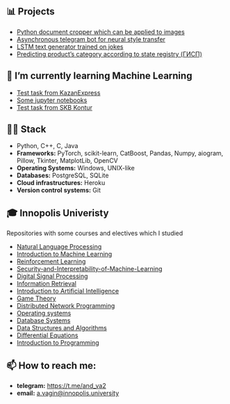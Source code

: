 ## 📊 Projects
- [Python document cropper which can be applied to images](https://github.com/KKroliKK/document-cropper)
- [Asynchronous telegram bot for neural style transfer](https://github.com/KKroliKK/StyleTransferBot)
- [LSTM text generator trained on jokes](https://github.com/KKroliKK/LSTM-text-generator)
- [Predicting product’s category according to state registry (ГИСП)](https://github.com/KKroliKK/ktru-prediction)


## 🌱 I’m currently learning Machine Learning
- [Test task from KazanExpress](https://github.com/KKroliKK/test-task-Kazan-Express)
- [Some jupyter notebooks](https://github.com/KKroliKK/Machine-Learning)
- [Test task from SKB Kontur](https://github.com/KKroliKK/test-task-SKB-Kontur)


## 👨‍💻 Stack
- Python, C++, C, Java
- **Frameworks:** PyTorch, scikit-learn, CatBoost, Pandas, Numpy, aiogram, Pillow, Tkinter, MatplotLib, OpenCV
- **Operating Systems:** Windows, UNIX-like
- **Databases:** PostgreSQL, SQLite
- **Cloud infrastructures:** Heroku
- **Version control systems:** Git


## 🎓 Innopolis Univeristy
Repositories with some courses and electives which I studied
- [Natural Language Processing](https://github.com/KKroliKK/Natural-Language-Processing)
- [Introduction to Machine Learning](https://github.com/KKroliKK/Introduction-to-Machine-Learning)
- [Reinforcement Learning](https://github.com/KKroliKK/Reinforcement-Learning)
- [Security-and-Interpretability-of-Machine-Learning](https://github.com/KKroliKK/Security-and-Interpretability-of-Machine-Learning)
- [Digital Signal Processing](https://github.com/KKroliKK/Digital-Signal-Processing)
- [Information Retrieval](https://github.com/KKroliKK/Information-Retrieval)
- [Introduction to Artificial Intelligence](https://github.com/KKroliKK/Introduction-to-Practical-Artificial-Intelligence)
- [Game Theory](https://github.com/KKroliKK/Game-Theory)
- [Distributed Network Programming](https://github.com/KKroliKK/Distributed-Network-Programming)
- [Operating systems](https://github.com/KKroliKK/Operating-Systems)
- [Database Systems](https://github.com/KKroliKK/Databases)
- [Data Structures and Algorithms](https://github.com/KKroliKK/DSA-Homework-3)
- [Differential Equations](https://github.com/KKroliKK/Computational-Practicum)
- [Introduction to Programming](https://github.com/KKroliKK/paper_cissors_rock)


## 📫 How to reach me:
- **telegram:** https://t.me/and_va2
- **email:** a.vagin@innopolis.university


<!--
- 🎯 My contributions
- 🔭 I’m currently working on ...
- 👯 I’m looking to collaborate on ...
- 🤔 I’m looking for help with ...
- 💬 Ask me about ...
- 😄 Pronouns: ...
- ⚡ Fun fact: ...
-->
